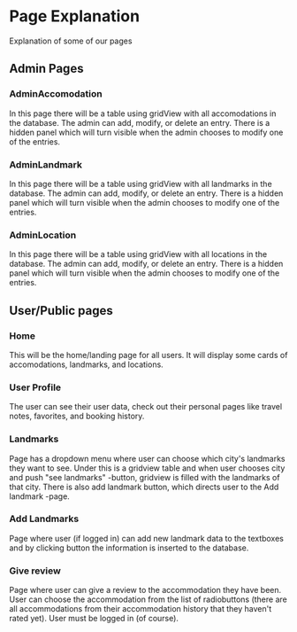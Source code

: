 # Page Explanation

Explanation of some of our pages

## Admin Pages

### AdminAccomodation
In this page there will be a table using gridView with all accomodations in the database.
The admin can add, modify, or delete an entry.
There is a hidden panel which will turn visible when the admin
chooses to modify one of the entries.

### AdminLandmark
In this page there will be a table using gridView with all landmarks in the database.
The admin can add, modify, or delete an entry.
There is a hidden panel which will turn visible when the admin
chooses to modify one of the entries.

### AdminLocation
In this page there will be a table using gridView with all locations in the database.
The admin can add, modify, or delete an entry.
There is a hidden panel which will turn visible when the admin
chooses to modify one of the entries.

## User/Public pages

### Home
This will be the home/landing page for all users.
It will display some cards of accomodations, landmarks, and locations.


### User Profile
The user can see their user data, check out their personal pages
like travel notes, favorites, and booking history.

### Landmarks
Page has a dropdown menu where user can choose which city's landmarks they want to see. 
Under this is a gridview table and when user chooses city and push "see landmarks" -button, 
gridview is filled with the landmarks of that city. 
There is also add landmark button, which directs user to the Add landmark -page.

### Add Landmarks 
Page where user (if logged in) can add new landmark data to the textboxes and by clicking button
the information is inserted to the database.

### Give review 
Page where user can give a review to the accommodation they have been. User can choose the accommodation 
from the list of radiobuttons (there are all accommodations from their accommodation history that they haven't rated yet). 
User must be logged in (of course).


